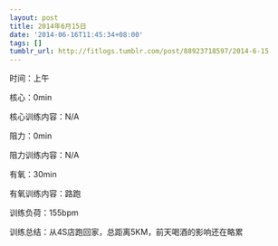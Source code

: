 ```yaml
---
layout: post
title: 2014年6月15日
date: '2014-06-16T11:45:34+08:00'
tags: []
tumblr_url: http://fitlogs.tumblr.com/post/88923718597/2014-6-15
---
```

时间：上午

核心：0min

核心训练内容：N/A

阻力：0min

阻力训练内容：N/A

有氧：30min

有氧训练内容：路跑

训练负荷：155bpm

训练总结：从4S店跑回家，总距离5KM，前天喝酒的影响还在略累
